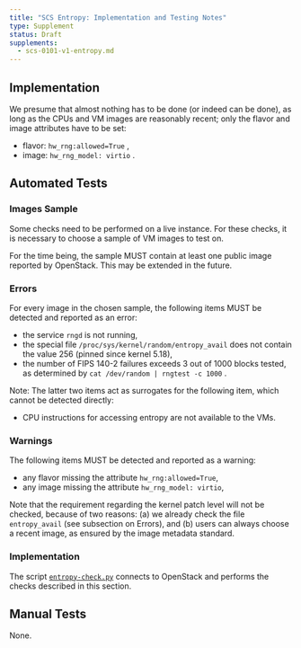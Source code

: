 ```yaml
---
title: "SCS Entropy: Implementation and Testing Notes"
type: Supplement
status: Draft
supplements:
  - scs-0101-v1-entropy.md
---
```


## Implementation

We presume that almost nothing has to be done (or indeed can be done), as
long as the CPUs and VM images are reasonably recent; only the flavor and
image attributes have to be set:

- flavor: `hw_rng:allowed=True` ,
- image: `hw_rng_model: virtio` .

## Automated Tests

### Images Sample

Some checks need to be performed on a live instance. For these checks, it is
necessary to choose a sample of VM images to test on.

For the time being, the sample MUST contain at least one public image reported
by OpenStack. This may be extended in the future.

### Errors

For every image in the chosen sample, the following items MUST be detected and
reported as an error:

- the service `rngd` is not running,
- the special file `/proc/sys/kernel/random/entropy_avail` does not contain
  the value 256 (pinned since kernel 5.18),
- the number of FIPS 140-2 failures exceeds 3 out of 1000 blocks
  tested, as determined by `cat /dev/random | rngtest -c 1000` .

Note: The latter two items act as surrogates for the following item, which
cannot be detected directly:

- CPU instructions for accessing entropy are not available to the VMs.

### Warnings

The following items MUST be detected and reported as a warning:

- any flavor missing the attribute `hw_rng:allowed=True`,
- any image missing the attribute `hw_rng_model: virtio`,

Note that the requirement regarding the kernel patch level will not be
checked, because of two reasons: (a) we already check the file `entropy_avail`
(see subsection on Errors), and (b) users can always choose a recent image,
as ensured by the image metadata standard.

### Implementation

The script [`entropy-check.py`](https://github.com/SovereignCloudStack/standards/blob/main/Tests/iaas/entropy/entropy-check.py)
connects to OpenStack and performs the checks described in this section.

## Manual Tests

None.
